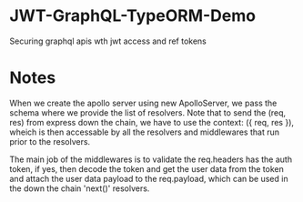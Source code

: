 # JWT-GraphQL-TypeORM-Demo
Securing graphql apis wth jwt access and ref tokens

# Notes
When we create the apollo server using new ApolloServer, we pass the schema where we provide the list of resolvers. Note that to send the (req, res) from express down the chain, 
we have to use the context: ({ req, res }), wheich is then accessable by all the resolvers and middlewares that run prior to the resolvers.

The main job of the middlewares is to validate the req.headers has the auth token, if yes, then decode the token and get the user data from the token and attach the user data payload
to the req.payload, which can be used in the down the chain 'next()' resolvers.